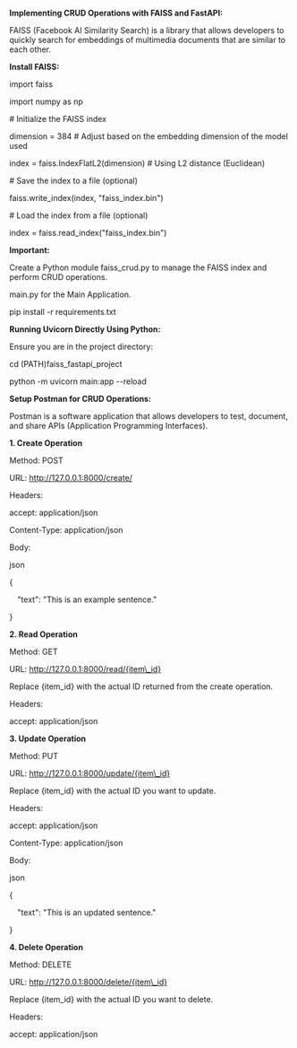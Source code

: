 ﻿**Implementing CRUD Operations with FAISS and FastAPI:**

FAISS (Facebook AI Similarity Search) is a library that allows developers to quickly search for embeddings of multimedia documents that are similar to each other.

**Install FAISS:**

import faiss

import numpy as np

\# Initialize the FAISS index

dimension = 384  # Adjust based on the embedding dimension of the model used

index = faiss.IndexFlatL2(dimension)  # Using L2 distance (Euclidean)

\# Save the index to a file (optional)

faiss.write\_index(index, "faiss\_index.bin")

\# Load the index from a file (optional)

index = faiss.read\_index("faiss\_index.bin")

**Important:**

Create a Python module faiss\_crud.py to manage the FAISS index and perform CRUD operations.

main.py for the Main Application.

pip install -r requirements.txt

**Running Uvicorn Directly Using Python:**

Ensure you are in the project directory:

cd (PATH)faiss\_fastapi\_project

python -m uvicorn main:app --reload

**Setup Postman for CRUD Operations:**

Postman is a software application that allows developers to test, document, and share APIs (Application Programming Interfaces).


**1. Create Operation**

Method: POST

URL: http://127.0.0.1:8000/create/

Headers:

accept: application/json

Content-Type: application/json

Body:

json

{

`  `"text": "This is an example sentence."

}

**2. Read Operation**

Method: GET

URL: http://127.0.0.1:8000/read/{item\_id}

Replace {item\_id} with the actual ID returned from the create operation.

Headers:

accept: application/json

**3. Update Operation**

Method: PUT

URL: http://127.0.0.1:8000/update/{item\_id}

Replace {item\_id} with the actual ID you want to update.

Headers:

accept: application/json

Content-Type: application/json

Body:

json

{

`  `"text": "This is an updated sentence."

}




**4. Delete Operation**

Method: DELETE

URL: http://127.0.0.1:8000/delete/{item\_id}

Replace {item\_id} with the actual ID you want to delete.

Headers:

accept: application/json

